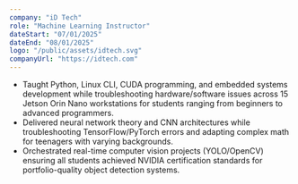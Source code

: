 ```yaml
---
company: "iD Tech"
role: "Machine Learning Instructor"
dateStart: "07/01/2025"
dateEnd: "08/01/2025"
logo: "/public/assets/idtech.svg"
companyUrl: "https://idtech.com"
---
```


- Taught Python, Linux CLI, CUDA programming, and embedded systems development while troubleshooting hardware/software issues across 15 Jetson Orin Nano workstations for students ranging from beginners to advanced programmers.
- Delivered neural network theory and CNN architectures while troubleshooting TensorFlow/PyTorch errors and adapting complex math for teenagers with varying backgrounds.
- Orchestrated real-time computer vision projects (YOLO/OpenCV) ensuring all students achieved NVIDIA certification standards for portfolio-quality object detection systems.